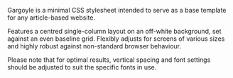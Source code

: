 Gargoyle is a minimal CSS stylesheet intended to serve as a base template for any article-based website.

Features a centred single-column layout on an off-white background, set against an even baseline grid.
Flexibly adjusts for screens of various sizes and highly robust against non-standard browser behaviour.

Please note that for optimal results, vertical spacing and font settings should be adjusted to suit the specific fonts in use.
